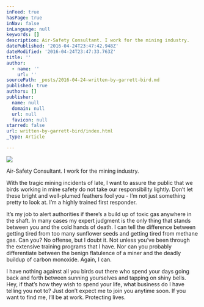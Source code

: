 ```yaml
---
inFeed: true
hasPage: true
inNav: false
inLanguage: null
keywords: []
description: Air-Safety Consultant. I work for the mining industry.
datePublished: '2016-04-24T23:47:42.948Z'
dateModified: '2016-04-24T23:47:33.763Z'
title: ''
author:
  - name: ''
    url: ''
sourcePath: _posts/2016-04-24-written-by-garrett-bird.md
published: true
authors: []
publisher:
  name: null
  domain: null
  url: null
  favicon: null
starred: false
url: written-by-garrett-bird/index.html
_type: Article

---
```

![](https://s3-us-west-2.amazonaws.com/the-grid-img/p/8c29953d18c22c221e76bb7bb65d396f0a040df1.jpg)

Air-Safety Consultant. I work for the mining industry.

With the tragic mining incidents of late, I want to assure the public that we birds working in mine safety do not take our responsibility lightly. Donʼt let these bright and well-plumed feathers fool you - Iʼm not just something pretty to look at. Iʼm a highly trained first responder. 

Itʼs my job to alert authorities if thereʼs a build up of toxic gas anywhere in the shaft. In many cases my expert judgment is the only thing that stands between you and the cold hands of death. I can tell the difference between getting tired from too many sunflower seeds and getting tired from methane gas. Can you? No offense, but I doubt it. Not unless youʼve been through the extensive training programs that I have. Nor can you probably differentiate between the benign flatulence of a miner and the deadly buildup of carbon monoxide. Again, I can. 

I have nothing against all you birds out there who spend your days going back and forth between sunning yourselves and tapping on shiny bells. Hey, if thatʼs how they wish to spend your life, what business do I have telling you not to? Just donʼt expect me to join you anytime soon. If you want to find me, Iʼll be at work. Protecting lives.